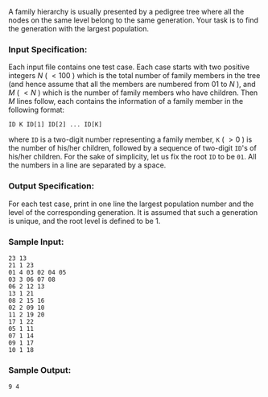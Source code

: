 <!-- Title
The Largest Generation (25)
-->
A family hierarchy is usually presented by a pedigree tree where all the nodes
on the same level belong to the same generation. Your task is to find the
generation with the largest population.

### Input Specification:

Each input file contains one test case. Each case starts with two positive
integers $N$ ( $<100$ ) which is the total number of family members in the
tree (and hence assume that all the members are numbered from 01 to $N$ ), and
$M$ ( $<N$ ) which is the number of family members who have children. Then $M$
lines follow, each contains the information of a family member in the
following format:

    
    
    ID K ID[1] ID[2] ... ID[K]

where `ID` is a two-digit number representing a family member, `K` ( $>0$ ) is
the number of his/her children, followed by a sequence of two-digit `ID`'s of
his/her children. For the sake of simplicity, let us fix the root `ID` to be
`01`. All the numbers in a line are separated by a space.

### Output Specification:

For each test case, print in one line the largest population number and the
level of the corresponding generation. It is assumed that such a generation is
unique, and the root level is defined to be 1.

### Sample Input:

    
    
    23 13
    21 1 23
    01 4 03 02 04 05
    03 3 06 07 08
    06 2 12 13
    13 1 21
    08 2 15 16
    02 2 09 10
    11 2 19 20
    17 1 22
    05 1 11
    07 1 14
    09 1 17
    10 1 18

### Sample Output:

    
    
    9 4

